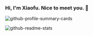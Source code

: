 ### Hi, I'm Xiaofu. Nice to meet you. 👋


![github-profile-summary-cards](https://github-profile-summary-cards.vercel.app/api/cards/profile-details?username=xiaofu666&theme=github_dark)

![github-readme-stats](https://github-readme-stats.vercel.app/api?username=xiaofu666&show_icons=true&theme=github_dark&count_private=true)

<!--
**xiaofu666/xiaofu666** is a ✨ _special_ ✨ repository because its `README.md` (this file) appears on your GitHub profile.

Here are some ideas to get you started:

- 🔭 I’m currently working on ...
- 🌱 I’m currently learning ...
- 👯 I’m looking to collaborate on ...
- 🤔 I’m looking for help with ...
- 💬 Ask me about ...
- 📫 How to reach me: ...
- 😄 Pronouns: ...
- ⚡ Fun fact: ...
-->
